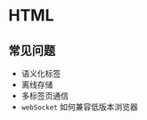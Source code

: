 # HTML

## 常见问题

- 语义化标签
- 离线存储
- 多标签页通信
- `webSocket` 如何兼容低版本浏览器

<!-- ## 问题

- `Doctype` 作用？严格模式与混杂模式如何区分？它们有何意义?
- `HTML5` 为什么只需要写 `<!DOCTYPE HTML>`？
- 行内元素有哪些？块级元素有哪些？ 空(`void`)元素有那些？（自闭合标签）
- 页面导入样式时，使用 `link` 和 `@import` 有什么区别？
- 介绍一下你对浏览器内核的理解？
- 常见的浏览器内核有哪些？
- `html5` 有哪些新特性、移除了那些元素？如何处理 `HTML5` 新标签的浏览器兼容问题？如何区分 `HTML` 和 `HTML5`？
- 简述一下你对`HTML`语义化的理解？
- `HTML5`的离线储存怎么使用，工作原理能不能解释一下？
- 浏览器是怎么对`HTML5`的离线储存资源进行管理和加载的呢？
- 请描述一下 `cookies`，`sessionStorage` 和 `localStorage` 的区别？
- `iframe` 有那些缺点？
- `Label` 的作用是什么？是怎么用的？（加 `for` 或 包裹）
- `HTML5` 的 `form` 如何关闭自动完成功能？
- 如何实现浏览器内多个标签页之间的通信?
- `webSocket` 如何兼容低浏览器？
- 页面可见性（Page Visibility）`API` 可以有哪些用途？
- 如何在页面上实现一个圆形的可点击区域？
- 实现不使用 `border` 画出 `1px` 高的线，在不同浏览器的 `Quirksmode` 和 `CSSCompat` 模式下都能保持同一效果。
- 网页验证码是干嘛的，是为了解决什么安全问题？
- `title` 与 `h1` 的区别、`b` 与 `strong` 的区别、`i` 与 `em` 的区别？

# 参考

https://github.com/markyun/My-blog/tree/master/Front-end-Developer-Questions/Questions-and-Answers

- `<!DOCTYPE>`
  1. `<!DOCTYPE>` 声明文档的解析类型(document.compatMode)，避免浏览器的怪异模式，位于`HTML`文档中的第一行，处于 `<html>` 标签之前。告知浏览器的解析器用什么文档标准解析这个文档。DOCTYPE不存在或格式不正确会导致文档以兼容模式呈现。
  2. 标准模式的排版和JS运作模式都是以该浏览器支持的最高标准运行。在兼容模式中，页面以宽松的向后兼容的方式显示，模拟老式浏览器的行为以防止站点无法工作。

HTML5 不基于 SGML，因此不需要对DTD进行引用，但是需要doctype来规范浏览器的行为（让浏览器按照它们应该的方式来运行）；
而HTML4.01基于SGML,所以需要对DTD进行引用，才能告知浏览器文档所使用的文档类型。

- @import 《高性能网站设计》
  - https://segmentfault.com/a/1190000000369549
  - https://www.qianduan.net/high-performance-web-site-do-not-use-import/

- https://www.cnblogs.com/greatluoluo/p/5882818.html

- `<!DOCTYPE>`声明叫做文件类型定义（DTD），声明的作用为了告诉浏览器该文件的类型。让浏览器解析器知道应该用哪个规范来解析文档。`<!DOCTYPE>`声明必须在 `HTML` 文档的第一行，这并不是一个 `HTML` 标签。
  https://www.cnblogs.com/wuqiutong/p/5986191.html
- http://www.cnblogs.com/wuqiutong/p/5986220.html


- https://www.nowcoder.com/ta/front-end-interview
- https://www.nowcoder.com/ta/front-end-interview/review?tpId=10&tqId=11077&query=&asc=true&order=&page=1


https://www.nowcoder.com/activity/topics
https://github.com/markyun/My-blog/tree/master/Front-end-Developer-Questions/Questions-and-Answers
http://www.cnblogs.com/sunhe/p/4994058.html

- Appcache
  - https://segmentfault.com/a/1190000000732617
  - https://developer.mozilla.org/en-US/docs/Web/HTML/Using_the_application_cache
  - http://diveintohtml5.info/offline.html

当用户在浏览器标签页间切换时，监控当前页面的状态，是否为最上层标签，决定是否开始or暂停视频：

```js
document.addEventListener("visibilitychange",function(){

if(document.visibilityState=="visible"){
console.log("欢迎回来！")

//do something

//继续视频播放
}
if(document.visibilityState=="hidden"){
console.log("不要走！")

//do something else

//暂停视频播放
}

})
``` -->


